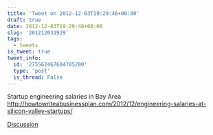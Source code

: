 ```yaml
---
title: 'Tweet on 2012-12-03T19:29:46+00:00'
draft: true
date: 2012-12-03T19:29:46+00:00
slug: '201212031929'
tags:
  - tweets
is_tweet: true
tweet_info:
  id: '275562467604705280'
  type: 'post'
  is_thread: False
---
```




Startup engineering salaries in Bay Area  <http://howtowriteabusinessplan.com/2012/12/engineering-salaries-at-silicon-valley-startups/>

[Discussion](https://x.com/sytelus/status/275562467604705280)

